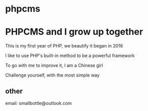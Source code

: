 # phpcms

<h1>PHPCMS and I grow up together</h1>

<p>This is my first year of PHP, we beautify it began in 2016</p>

<p>I like to use PHP's built-in method to be a powerful framework</p>

<p>To go with me to improve it, I am a Chinese girl</p>

<p>Challenge yourself, with the most simple way</p>


<h2>other</h2>

<p>email: smallbottle@outlook.com</p>
